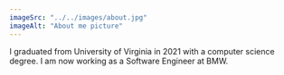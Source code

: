 ```yaml
---
imageSrc: "../../images/about.jpg"
imageAlt: "About me picture"
---
```


I graduated from University of Virginia in 2021 with a computer science degree. I am now working as a Software Engineer at BMW.
